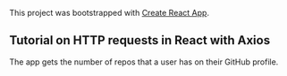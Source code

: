 This project was bootstrapped with [Create React App](https://github.com/facebook/create-react-app).

## Tutorial on HTTP requests in React with Axios

The app gets the number of repos that a user has on their GitHub profile.
